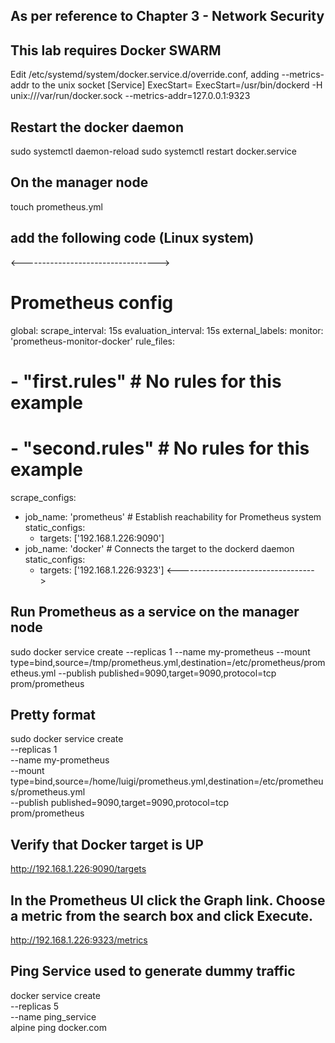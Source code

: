 ## As per reference to Chapter 3 - Network Security
## This lab requires Docker SWARM
Edit /etc/systemd/system/docker.service.d/override.conf, adding --metrics-addr to the unix socket
[Service]
ExecStart=
ExecStart=/usr/bin/dockerd -H unix:///var/run/docker.sock --metrics-addr=127.0.0.1:9323
## Restart the docker daemon
sudo systemctl daemon-reload
sudo systemctl restart docker.service
## On the manager node
touch prometheus.yml
## add the following code (Linux system)
<---------------------------------->
# Prometheus config
global:
  scrape_interval:     15s
  evaluation_interval: 15s
  external_labels:
      monitor: 'prometheus-monitor-docker'
rule_files:
  # - "first.rules"         # No rules for this example
  # - "second.rules"        # No rules for this example
scrape_configs:
  - job_name: 'prometheus'  # Establish reachability for Prometheus system
    static_configs:
      - targets: ['192.168.1.226:9090']
  - job_name: 'docker'      # Connects the target to the dockerd daemon
    static_configs:
      - targets: ['192.168.1.226:9323']
<---------------------------------->
## Run Prometheus as a service on the manager node
sudo docker service create --replicas 1 --name my-prometheus --mount type=bind,source=/tmp/prometheus.yml,destination=/etc/prometheus/prometheus.yml --publish published=9090,target=9090,protocol=tcp prom/prometheus
## Pretty format
sudo docker service create \
--replicas 1 \
--name my-prometheus \
--mount type=bind,source=/home/luigi/prometheus.yml,destination=/etc/prometheus/prometheus.yml \
--publish published=9090,target=9090,protocol=tcp \
prom/prometheus

## Verify that Docker target is UP 
http://192.168.1.226:9090/targets
## In the Prometheus UI click the Graph link. Choose a metric from the search box and click Execute. 
http://192.168.1.226:9323/metrics

## Ping Service used to generate dummy traffic
docker service create \
  --replicas 5 \
  --name ping_service \
  alpine ping docker.com